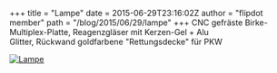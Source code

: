 +++
title = "Lampe"
date = 2015-06-29T23:16:02Z
author = "flipdot member"
path = "/blog/2015/06/29/lampe"
+++
CNC gefräste Birke-Multiplex-Platte, Reagenzgläser mit Kerzen-Gel +
Alu  
Glitter, Rückwand goldfarbene "Rettungsdecke" für PKW  
  
[![Lampe](https://flipdot.org/blog/uploads/lampe_cnc.serendipityThumb.jpg)](https://flipdot.org/blog/uploads/lampe_cnc.jpg)
